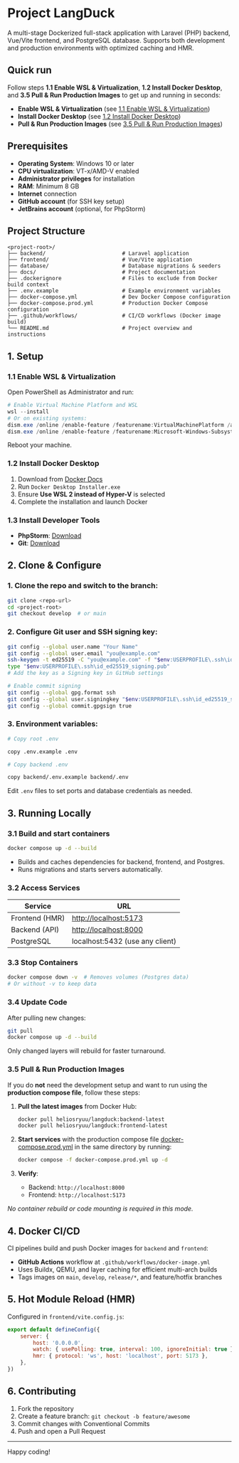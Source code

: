 # Project LangDuck

A multi-stage Dockerized full-stack application with Laravel (PHP) backend, Vue/Vite frontend, and PostgreSQL database. Supports both development and production environments with optimized caching and HMR.

## Quick run

Follow steps **1.1 Enable WSL & Virtualization**, **1.2 Install Docker Desktop**, and **3.5 Pull & Run Production Images** to get up and running in seconds:

* **Enable WSL & Virtualization** (see [1.1 Enable WSL & Virtualization](#11-enable-wsl--virtualization))
* **Install Docker Desktop** (see [1.2 Install Docker Desktop](#12-install-docker-desktop))
* **Pull & Run Production Images** (see [3.5 Pull & Run Production Images](#35-pull--run-production-images))

## Prerequisites

* **Operating System**: Windows 10 or later
* **CPU virtualization**: VT-x/AMD-V enabled
* **Administrator privileges** for installation
* **RAM**: Minimum 8 GB
* **Internet** connection
* **GitHub account** (for SSH key setup)
* **JetBrains account** (optional, for PhpStorm)

## Project Structure

```
<project-root>/
├── backend/                        # Laravel application
├── frontend/                       # Vue/Vite application
├── database/                       # Database migrations & seeders
├── docs/                           # Project documentation
├── .dockerignore                   # Files to exclude from Docker build context
├── .env.example                    # Example environment variables
├── docker-compose.yml              # Dev Docker Compose configuration
├── docker-compose.prod.yml         # Production Docker Compose configuration
├── .github/workflows/              # CI/CD workflows (Docker image build)
└── README.md                       # Project overview and instructions
```

## 1. Setup

### 1.1 Enable WSL & Virtualization

Open PowerShell as Administrator and run:

```powershell
# Enable Virtual Machine Platform and WSL
wsl --install
# Or on existing systems:
dism.exe /online /enable-feature /featurename:VirtualMachinePlatform /all /norestart
dism.exe /online /enable-feature /featurename:Microsoft-Windows-Subsystem-Linux /all /norestart
```

Reboot your machine.

### 1.2 Install Docker Desktop

1. Download from [Docker Docs](https://docs.docker.com/desktop/setup/install/windows-install/)
2. Run `Docker Desktop Installer.exe`
3. Ensure **Use WSL 2 instead of Hyper-V** is selected
4. Complete the installation and launch Docker

### 1.3 Install Developer Tools

* **PhpStorm**: [Download](https://www.jetbrains.com/phpstorm/download/#section=windows)
* **Git**: [Download](https://git-scm.com/downloads)

## 2. Clone & Configure

### 1. Clone the repo and switch to the branch:

```bash
git clone <repo-url>
cd <project-root>
git checkout develop  # or main
```

### 2. Configure Git user and SSH signing key:
```bash
git config --global user.name "Your Name"
git config --global user.email "you@example.com"
ssh-keygen -t ed25519 -C "you@example.com" -f "$env:USERPROFILE\.ssh\id_ed25519_signing"
type "$env:USERPROFILE\.ssh\id_ed25519_signing.pub"
# Add the key as a Signing key in GitHub settings

# Enable commit signing
git config --global gpg.format ssh
git config --global user.signingkey "$env:USERPROFILE\.ssh\id_ed25519_signing"
git config --global commit.gpgsign true
```

### 3. Environment variables:

```bash
# Copy root .env

copy .env.example .env

# Copy backend .env

copy backend/.env.example backend/.env
```
Edit `.env` files to set ports and database credentials as needed.

## 3. Running Locally

### 3.1 Build and start containers

```bash
docker compose up -d --build
```

* Builds and caches dependencies for backend, frontend, and Postgres.
* Runs migrations and starts servers automatically.

### 3.2 Access Services

| Service        | URL                                            |
|----------------|------------------------------------------------|
| Frontend (HMR) | [http://localhost:5173](http://localhost:5173) |
| Backend (API)  | [http://localhost:8000](http://localhost:8000) |
| PostgreSQL     | localhost:5432 (use any client)                |

### 3.3 Stop Containers

```bash
docker compose down -v  # Removes volumes (Postgres data)
# Or without -v to keep data
```

### 3.4 Update Code

After pulling new changes:

```bash
git pull
docker compose up -d --build
```

Only changed layers will rebuild for faster turnaround.

### 3.5 Pull & Run Production Images

If you do **not** need the development setup and want to run using the **production compose file**, follow these steps:

1. **Pull the latest images** from Docker Hub:

   ```bash
   docker pull heliosryuu/langduck:backend-latest
   docker pull heliosryuu/langduck:frontend-latest
   ```

2. **Start services** with the production compose file [docker-compose.prod.yml](docker-compose.prod.yml) in the same directory by running:

   ```bash
   docker compose -f docker-compose.prod.yml up -d
   ```

3. **Verify**:

    * Backend: `http://localhost:8000`
    * Frontend: `http://localhost:5173`

*No container rebuild or code mounting is required in this mode.*

## 4. Docker CI/CD

CI pipelines build and push Docker images for `backend` and `frontend`:

* **GitHub Actions** workflow at `.github/workflows/docker-image.yml`
* Uses Buildx, QEMU, and layer caching for efficient multi-arch builds
* Tags images on `main`, `develop`, `release/*`, and feature/hotfix branches

## 5. Hot Module Reload (HMR)

Configured in `frontend/vite.config.js`:

```js
export default defineConfig({
    server: {
        host: '0.0.0.0',
        watch: { usePolling: true, interval: 100, ignoreInitial: true },
        hmr: { protocol: 'ws', host: 'localhost', port: 5173 },
    },
})
```

## 6. Contributing

1. Fork the repository
2. Create a feature branch: `git checkout -b feature/awesome`
3. Commit changes with Conventional Commits
4. Push and open a Pull Request

---

Happy coding!
